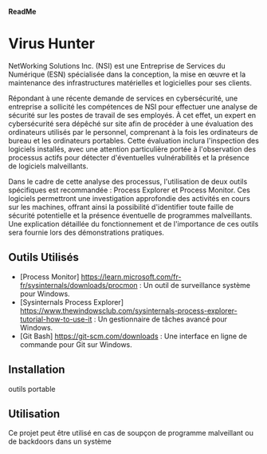 ______________________________________ReadMe______________________________________
# Virus Hunter

NetWorking Solutions Inc. (NSI) est une Entreprise de Services du Numérique (ESN) spécialisée dans la conception, la mise en œuvre et la maintenance des infrastructures matérielles et logicielles pour ses clients.

Répondant à une récente demande de services en cybersécurité, une entreprise a sollicité les compétences de NSI pour effectuer une analyse de sécurité sur les postes de travail de ses employés. À cet effet, un expert en cybersécurité sera dépêché sur site afin de procéder à une évaluation des ordinateurs utilisés par le personnel, comprenant à la fois les ordinateurs de bureau et les ordinateurs portables. Cette évaluation inclura l'inspection des logiciels installés, avec une attention particulière portée à l'observation des processus actifs pour détecter d'éventuelles vulnérabilités et la présence de logiciels malveillants.

Dans le cadre de cette analyse des processus, l'utilisation de deux outils spécifiques est recommandée : Process Explorer et Process Monitor. Ces logiciels permettront une investigation approfondie des activités en cours sur les machines, offrant ainsi la possibilité d'identifier toute faille de sécurité potentielle et la présence éventuelle de programmes malveillants. Une explication détaillée du fonctionnement et de l'importance de ces outils sera fournie lors des démonstrations pratiques.


## Outils Utilisés

- [Process Monitor] https://learn.microsoft.com/fr-fr/sysinternals/downloads/procmon : Un outil de surveillance système pour Windows.
- [Sysinternals Process Explorer] https://www.thewindowsclub.com/sysinternals-process-explorer-tutorial-how-to-use-it : Un gestionnaire de tâches avancé pour Windows.
- [Git Bash] https://git-scm.com/downloads : Une interface en ligne de commande pour Git sur Windows.

## Installation

outils portable

## Utilisation

Ce projet peut être utilisé en cas de soupçon de programme malveillant ou de backdoors dans un système
